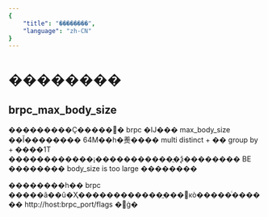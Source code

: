 ```yaml
---
{
    "title": "��������",
    "language": "zh-CN"
}
---
```


# ��������

## brpc_max_body_size

  ���������Ҫ�����޸� brpc �Ĳ��� max_body_size ��Ĭ�������� 64M��һ�㷢���� multi distinct + �� group by + ����1T ������������¡�����������ֲ�ѯ�������� BE �������� body_size is too large ��������

  ��������һ�� brpc �����ã��û�Ҳ������������ֱ���޸ĸò�����ͨ������ http://host:brpc_port/flags �޸ġ�

